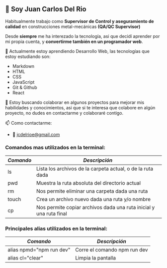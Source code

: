 ## 👋 Soy Juan Carlos Del Rio

Habitualmente trabajo como **Supervisor de Control y aseguramiento de calidad** en construcciones metal-mecánicas **(QA/QC Supervisor)**

Desde **siempre** me ha interezado la tecnología, asi que decidí aprender por mi propia cuenta, y **convertirme también en un programador web**.

🌱 Actualmente estoy aprendiendo Desarrollo Web, las tecnologías que estoy estudiando son:
- Markdown
- HTML
- CSS
- JavaScript
- Git & Github
- React

👯 Estoy buscando colaborar en algunos proyectos para mejorar mis habilidades y conocimientos, asi que si te interesa que colabore en algún proyecto,
no dudes en contactarme y colaboraré contigo.

📫 Como contactarme:

- 📨 jcdelrioe@gmail.com

### Comandos mas utilizados en la terminal:

| *Comando*  | *Descripción*                                                      |
|------------|--------------------------------------------------------------------|
| ls         | Lista los archivos de la carpeta actual, o de la ruta dada         |
| pwd        | Muestra la ruta absoluta del directorio actual                     |
| rm         | Nos permite eliminar una carpeta dada una ruta                     |
| touch      | Crea un archivo nuevo dada una ruta y/o nombre                     |
| cp         | Nos permite copiar archivos dada una ruta inicial y una ruta final |

### Principales alias utilizados en la terminal:
| *Comando*                | *Descripción*                                        |
|--------------------------|------------------------------------------------------|
| alias npmd="npm run dev" | Corre el comando npm run dev                         |
| alias cl="clear"         | Limpia la pantalla                                   |



